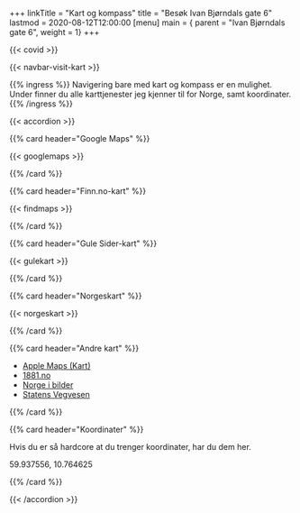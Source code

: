 +++
linkTitle = "Kart og kompass"
title = "Besøk Ivan Bjørndals gate 6"
lastmod = 2020-08-12T12:00:00
[menu]
main = { parent = "Ivan Bjørndals gate 6", weight = 1}
+++

{{< covid >}}

{{< navbar-visit-kart >}}

{{% ingress %}}
Navigering bare med kart og kompass er en mulighet. Under finner du alle karttjenester jeg
kjenner til for Norge, samt koordinater.
{{% /ingress %}}

{{< accordion >}}

{{% card header="Google Maps" %}}

{{< googlemaps >}}

{{% /card %}}

{{% card header="Finn.no-kart" %}}

{{< findmaps >}}

{{% /card %}}

{{% card header="Gule Sider-kart" %}}

{{< gulekart >}}

{{% /card %}}

{{% card header="Norgeskart" %}}

{{< norgeskart >}}

{{% /card %}}

{{% card header="Andre kart" %}}

- [Apple Maps (Kart)](https://maps.apple.com/?address=Ivan%20Bj%C3%B8rndals%20Gate%206,%200472%20Oslo,%20Norge&ll=59.937556,10.764625&q=Avmerket%20posisjon&_ext=EiYpvV6rP273TUAxtQ540OuCJUA5OzTRm5T4TUBBm6nwQRqMJUBQBA==)
- [1881.no](https://kart.1881.no/?lat=59.9375397&lon=10.7646633&z=17&v=0&r=F1410926|&o=&layer=)
- [Norge i bilder](https://norgeibilder.no/?x=263425&y=6652028&level=14&utm=33&projects=&layers=&plannedOmlop=0&plannedGeovekst=0)
- [Statens Vegvesen](https://www.vegvesen.no/trafikkbeta?lat=59.93754&long=10.76466&zoom=15&listView=false)

{{% /card %}}

{{% card header="Koordinater" %}}

Hvis du er så hardcore at du trenger koordinater, har du dem her.

59.937556, 10.764625

{{% /card %}}

{{< /accordion >}}
